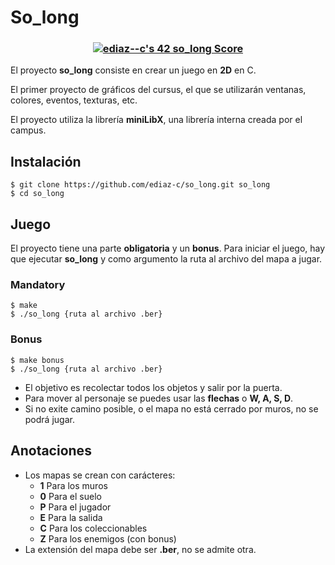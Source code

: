 # So_long
### <p align="center" ><a href="https://github.com/JaeSeoKim/badge42"><img src="https://badge42.vercel.app/api/v2/clfb0vfvr000608l3yax664zq/project/3072904" alt="ediaz--c's 42 so_long Score" /></a></p>
El proyecto **so_long** consiste en crear un juego en **2D** en C.

El primer proyecto de gráficos del cursus, el que se utilizarán ventanas, colores, eventos, texturas, etc.

El proyecto utiliza la librería **miniLibX**, una librería interna creada por el campus.
## Instalación
    $ git clone https://github.com/ediaz-c/so_long.git so_long
    $ cd so_long

## Juego
El proyecto tiene una parte **obligatoria** y un **bonus**.
Para iniciar el juego, hay que ejecutar **so_long** y como argumento la ruta al archivo del mapa a jugar.
### Mandatory
    $ make
    $ ./so_long {ruta al archivo .ber}
### Bonus
    $ make bonus
    $ ./so_long {ruta al archivo .ber}
- El objetivo es recolectar todos los objetos y salir por la puerta.
- Para mover al personaje se puedes usar las **flechas** o **W, A, S, D**.
- Si no exite camino posible, o el mapa no está cerrado por muros, no se podrá jugar.
## Anotaciones
- Los mapas se crean con carácteres:
    - **1** Para los muros
    - **0** Para el suelo
    - **P** Para el jugador
    - **E** Para la salida
    - **C** Para los coleccionables
    - **Z** Para los enemigos (con bonus)
- La extensión del mapa debe ser **.ber**, no se admite otra.
